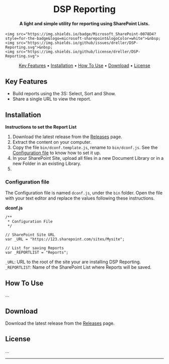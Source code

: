 <h1 align="center">
  DSP Reporting
  <br>
</h1>

<h4 align="center">A light and simple utility for reporting using SharePoint Lists.</h4>

<p align="center">
    <!-- https://dev.to/envoy_/150-badges-for-github-pnk#contents -->

    <img src="https://img.shields.io/badge/Microsoft_SharePoint-0078D4?style=for-the-badge&logo=microsoft-sharepoint&logoColor=white">&nbsp;
    <img src="https://img.shields.io/github/issues/dreller/DSP-Reporting.svg">&nbsp;
    <img src="https://img.shields.io/github/license/dreller/DSP-Reporting.svg">

</p>

<p align="center">
  <a href="#key-features">Key Features</a> •
  <a href="#installation">Installation</a> •
  <a href="#how-to-use">How To Use</a> •
  <a href="#download">Download</a> •
  <a href="#license">License</a>
</p>

<!-- GIF Screenshow must goes here -->

## Key Features

- Build reports using the 3S: Select, Sort and Show.
- Share a single URL to view the report.

## Installation

**Instructions to set the Report List**

1. Download the latest release from the [Releases](https://github.com/Dreller/DSP-Reporting/releases) page.
1. Extract the content on your computer.
1. Copy the file `bin/dconf.template.js`, rename to `bin/dconf.js`.  See the [Configuration file](configuration-file) to know how to set it up.
1. In your SharePoint Site, upload all files in a new Document Library or in a new Folder in an existing Library.
1. 

### Configuration file

The Configuration file is named `dconf.js`, under the `bin` folder.
Open the file with your text editor and replace the values following these instructions.

**dconf.js**
```
/**
 * Configuration File
 */

// SharePoint Site URL
var _URL = "https://123.sharepoint.com/sites/Mysite";

// List for saving Reports
var _REPORTLIST = "Reports";
```

`_URL`: URL to the root of the site your are installing DSP Reporting.
`_REPORTLIST`: Name of the SharePoint List where Reports will be saved.


## How To Use

...


## Download

Download the latest release from the [Releases](https://github.com/Dreller/DSP-Reporting/releases) page.



## License

...


---